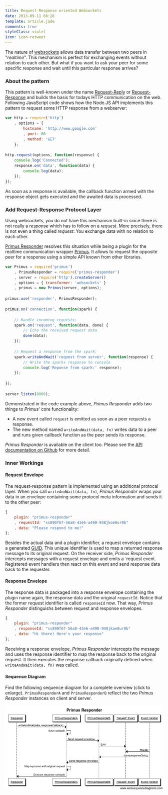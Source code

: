 ```yaml
---
title: Request-Response oriented Websockets
date: 2013-09-11 08:28
template: article.jade
comments: true
styleClass: violet
icon: icon-retweet
---
```

The nature of [websockets](https://developer.mozilla.org/de/docs/WebSockets) allows data transfer between two peers in "*realtime*". This mechanism is perfect for exchanging events without relation to each other. But what if you want to ask your peer for some specific response and wait until this particular response arrives?

<span class="more"></span>

### About the pattern
This pattern is well-known under the name [Request-Reply](http://www.enterpriseintegrationpatterns.com/RequestReply.html) or [Request-Response](http://en.wikipedia.org/wiki/Request-response) and builds the basis for todays HTTP communication on the web. Following JavaScript code shows how the Node.JS API implements this pattern to request some HTTP response from a webserver:

```javascript
var http = require('http')
	, options = {
		hostname: 'http://www.google.com'
		, port: 80
		, method: 'GET'
	};

http.request(options, function(response) {
	console.log('Connected');
	response.on('data', function(data) {
		console.log(data);
	});
});
```

As soon as a response is available, the callback function armed with the response object gets executed and the awaited data is processed.

### Add Request-Response Protocol Layer
Using websockets, you do not have this mechanism built-in since there is not really a *response* which has to follow on a *request*. More precisely, there is not even a thing called *request*: You exchange data with no relation to each other.

[Primus Responder](https://github.com/swissmanu/primus-responder) resolves this situation while being a plugin for the realtime communication wrapper [Primus](https://github.com/primus/primus). It allows to request the opposite peer for a response using a simple API known from other libraries.

```javascript
var Primus = require('primus')
	, PrimusResponder = require('primus-responder')
	, server = require('http').createServer()
	, options = { transformer: 'websockets' }
	, primus = new Primus(server, options);

primus.use('responder', PrimusResponder);

primus.on('connection', function(spark) {

	// Handle incoming requests:
	spark.on('request', function(data, done) {
		// Echo the received request data
		done(data);
	});

	// Request a response from the spark:
	spark.writeAndWait('request from server', function(response) {
		// Write the sparks response to console
		console.log('Reponse from spark:' response);
	});

});

server.listen(8080);
```

Demonstrated in the code example above, *Primus Responder* adds two things to *Primus*' core functionality:

* A new event called `request` is emitted as soon as a peer requests a response.
* The new method named `writeAndWait(data, fn)` writes data to a peer and runs given callback function as the peer sends its response.

*Primus Responder* is available on the client too. Please see the [API documentation on Github](https://github.com/swissmanu/primus-responder#usage) for more detail.

### Inner Workings
#### Request Envelope
The request-response pattern is implemented using an additional protocal layer. When you call `writeAndWait(data, fn)`, *Primus Responder* wraps your data in an envelope containing some protocol meta information and sends it to the other peer:

```javascript
{
	plugin: "primus-responder"
	, requestId: "ss890f67-56a8-43e6-a490-948jkoe0ur0b"
	, data: "Please respond to me!"
};
```

Besides the actual data and a plugin identifier, a request envelope contains a generated [GUID](http://en.wikipedia.org/wiki/Globally_unique_identifier). This unique identifier is used to map a returned response message to its original request. On the receiver side, *Primus Responder* intercepts messages with a request envelope and emits a `request event. Registered event handlers then react on this event and send response data back to the requester.

#### Response Envelope
The response data is packaged into a response envelope containing the plugin name again, the response data and the original `requestId`. Notice that the former request identifier is called `responseId` now. That way, *Primus Responder* distinguishs between request and response envelopes.

```javascript
{
	plugin: "primus-responder"
	, responseId: "ss890f67-56a8-43e6-a490-948jkoe0ur0b"
	, data: "Hi there! Here's your response"
};
```

Receiving a response envelope, *Primus Responder* intercepts the message and uses the response identifier to map the response back to the original request. It then executes the response callback originally defined when `writeAndWait(data, fn)` was called.

#### Sequence Diagram
Find the following sequence diagram for a complete overview (click to enlarge). `PrimusResponderA` and `PrimusResponderB` reflect the two *Primus Responder* instances on client and server.

![Sequence Diagram](sequencediagram.png)
